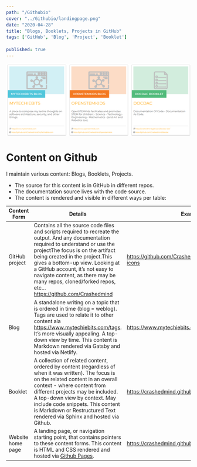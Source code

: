 ```yaml
---
path: "/Githubio"
cover: "../Githubio/landingpage.png"
date: "2020-04-28"
title: "Blogs, Booklets, Projects in GitHub"
tags: ['GitHub', 'Blog', 'Project', 'Booklet']

published: true
---
```


![](landingpage.png)


# Content on Github

I maintain various content: Blogs, Booklets, Projects. 

* The source for this content is in GitHub in different repos.
* The documentation source lives with the code source.
* The content is rendered and visible in different ways per table:

| Content Form      | Details                                                                                                                                                                                                                                                                                                                                                                                      | Example                                               |   |   |
|-------------------|--------------------------------------------------------------------------------------------------------------------------------------------------------------------------------------------------------------------------------------------------------------------------------------------------------------------------------------------------------------------------------------------|-------------------------------------------------------|---|---|
| GitHub project    | Contains all the source code files and scripts required to recreate the output. And any documentation required to understand or use the projectThe focus is on the artifact being created in the project.This gives a bottom-up view. Looking at a GitHub account, it’s not easy to navigate content, as there may be many repos, cloned/forked repos, etc… https://github.com/Crashedmind | https://github.com/Crashedmind/PlantUML-Elastic-icons |   |   |
| Blog              | A standalone writing on a topic that is ordered in time (blog = weblog). Tags are used to relate it to other content ala https://www.mytechiebits.com/tags. It’s more visually appealing. A top-down view by time. This content is Markdown rendered via Gatsby and hosted via Netlify.                                                                                                                                                                           | https://www.mytechiebits.com/ElasticSearchPlantuml    |   |   |
| Booklet           | A collection of related content, ordered by content (regardless of when it was written). The focus is on the related content in an overall context - where content from different projects may be included. A top-down view by context. May include code snippets. This content is Markdown or Restructured Text rendered via Sphinx and hosted via Github.                                                                                                                            | https://crashedmind.github.io/docdac-site/            |   |   |
| Website home page | A landing page, or navigation starting point, that contains pointers to these content forms. This content is HTML and CSS rendered and hosted via [Github Pages](https://pages.github.com/).                                                                                                                                                                                                                                                                                                                                         | https://crashedmind.github.io                                        |   |   |





